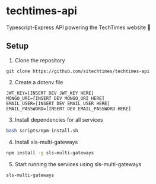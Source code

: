 # techtimes-api
Typescript-Express API powering the TechTimes website 🚀

## Setup 

1. Clone the repository
```shell script
git clone https://github.com/sitechtimes/techtimes-api
```

2. Create a dotenv file
```dosini
JWT_KEY=[INSERT DEV JWT_KEY HERE]
MONGO_URI=[INSERT DEV MONGO_URI HERE]
EMAIL_USER=[INSERT DEV EMAIL_USER HERE]
EMAIL_PASSWORD=[INSERT DEV EMAIL_PASSWORD HERE]
```

3. Install dependencies for all services
```bash
bash scripts/npm-install.sh
```

4. Install sls-multi-gateways
```bash
npm install -g sls-multi-gateways
```

5. Start running the services using sls-multi-gateways
```bash
sls-multi-gateways
```
